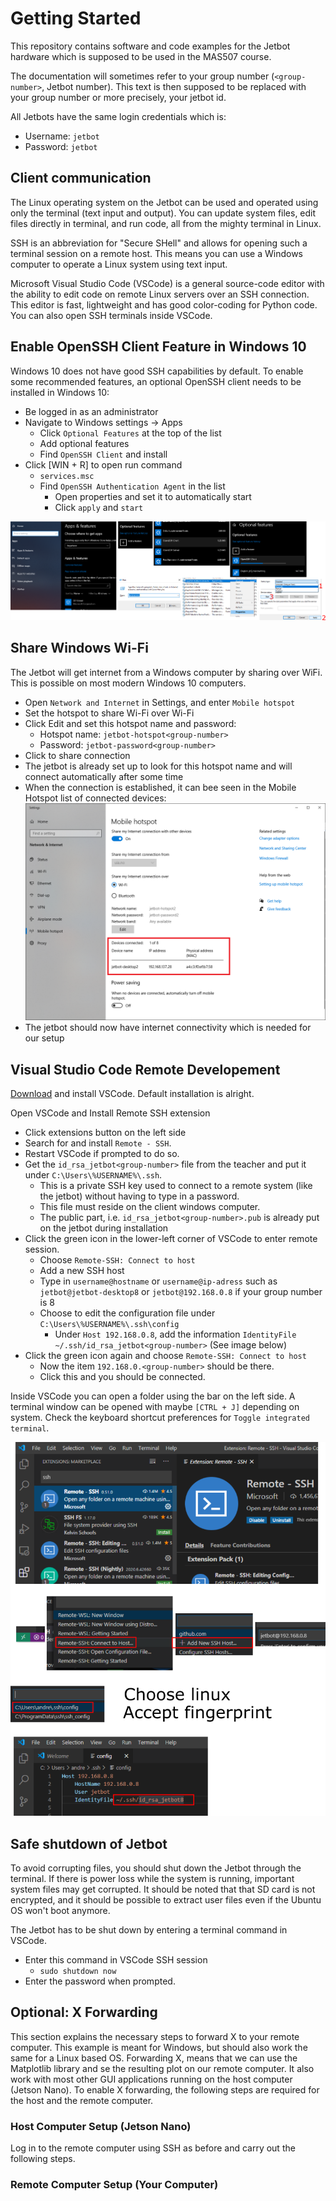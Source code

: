 # Getting Started
This repository contains software and code examples for the Jetbot hardware which is supposed to be used in the MAS507 course.

The documentation will sometimes refer to your group number (`<group-number>`, Jetbot number). This text is then supposed to be replaced with your group number or more precisely, your jetbot id.

All Jetbots have the same login credentials which is:
- Username: `jetbot`
- Password: `jetbot`

## Client communication
The Linux operating system on the Jetbot can be used and operated using only the terminal (text input and output).
You can update system files, edit files directly in terminal, and run code, all from the mighty terminal in Linux.

SSH is an abbreviation for "Secure SHell" and allows for opening such a terminal session on a remote host.
This means you can use a Windows computer to operate a Linux system using text input.

Microsoft Visual Studio Code (VSCode) is a general source-code editor with the ability to edit code on remote Linux servers over an SSH connection.
This editor is fast, lightweight and has good color-coding for Python code. 
You can also open SSH terminals inside VSCode. 

## Enable OpenSSH Client Feature in Windows 10
Windows 10 does not have good SSH capabilities by default.
To enable some recommended features, an optional OpenSSH client needs to be installed in Windows 10:
- Be logged in as an administrator
- Navigate to Windows settings -> Apps
  - Click `Optional Features` at the top of the list
  - Add optional features
  - Find `OpenSSH Client` and install
- Click [WIN + R] to open run command
  - `services.msc`
  - Find `OpenSSH Authentication Agent` in the list 
    - Open properties and set it to automatically start
    - Click `apply` and `start` 

![](../figs/ssh/openssh_client.png)

## Share Windows Wi-Fi
The Jetbot will get internet from a Windows computer by sharing over WiFi. 
This is possible on most modern Windows 10 computers.

- Open `Network and Internet` in Settings, and enter `Mobile hotspot`
- Set the hotspot to share Wi-Fi over Wi-Fi
- Click Edit and set this hotspot name and password:
  - Hotspot name: `jetbot-hotspot<group-number>`
  - Password: `jetbot-password<group-number>`
- Click to share connection
- The jetbot is already set up to look for this hotspot name and will connect automatically after some time
- When the connection is established, it can bee seen in the Mobile Hotspot list of connected devices: ![](../figs/wifi/mobileHotspotConnected.png)
- The jetbot should now have internet connectivity which is needed for our setup

## Visual Studio Code Remote Developement
[Download](https://aka.ms/win32-x64-user-stable) and install VSCode. 
Default installation is alright. 

Open VSCode and Install Remote SSH extension
- Click extensions button on the left side
- Search for and install `Remote - SSH`.
- Restart VSCode if prompted to do so.
- Get the `id_rsa_jetbot<group-number>` file from the teacher and put it under `C:\Users\%USERNAME%\.ssh`.
  - This is a private SSH key used to connect to a remote system (like the jetbot) without having to type in a password. 
  - This file must reside on the client windows computer.
  - The public part, i.e. `id_rsa_jetbot<group-number>.pub` is already put on the jetbot during installation
- Click the green icon in the lower-left corner of VSCode to enter remote session.
  - Choose `Remote-SSH: Connect to host`
  - Add a new SSH host
  - Type in `username@hostname` or `username@ip-adress` such as `jetbot@jetbot-desktop8` or `jetbot@192.168.0.8` if your group number is 8
  - Choose to edit the configuration file under `C:\Users\%USERNAME%\.ssh\config`
    - Under `Host 192.168.0.8`, add the information `IdentityFile ~/.ssh/id_rsa_jetbot<group-number>` (See image below)
- Click the green icon again and choose `Remote-SSH: Connect to host`
  - Now the item `192.168.0.<group-number>` should be there.
  - Click this and you should be connected.

Inside VSCode you can open a folder using the bar on the left side.
A terminal window can be opened with maybe `[CTRL + J]` depending on system. 
Check the keyboard shortcut preferences for `Toggle integrated terminal`.

![](../figs/ssh/vscode_ssh.png)

## Safe shutdown of Jetbot
To avoid corrupting files, you should shut down the Jetbot through the terminal.
If there is power loss while the system is running, important system files may get corrupted.
It should be noted that that SD card is not encrypted, and it should be possible to extract user files even if the Ubuntu OS won't boot anymore.

The Jetbot has to be shut down by entering a terminal command in VSCode.
- Enter this command in VSCode SSH session
  - `sudo shutdown now`
- Enter the password when prompted.

## Optional: X Forwarding
This section explains the necessary steps to forward X to your remote computer. This example is meant for Windows, but should also work the same for a Linux based OS. Forwarding X, means that we can use the Matplotlib library and se the resulting plot on our remote computer. It also work with most other GUI applications running on the host computer (Jetson Nano). To enable X forwarding, the following steps are required for the host and the remote computer.

### Host Computer Setup (Jetson Nano)
Log in to the remote computer using SSH as before and carry out the following steps.


### Remote Computer Setup (Your Computer)

